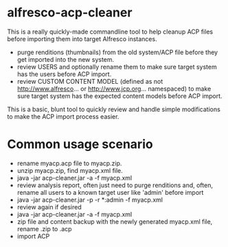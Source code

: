 # alfresco-acp-cleaner

This is a really quickly-made commandline tool to help cleanup ACP files before importing them into target Alfresco instances.
  * purge renditions (thumbnails) from the old system/ACP file before they get imported into the new system.
  * review USERS and optionally rename them to make sure target system has the users before ACP import.
  * review CUSTOM CONTENT MODEL (defined as not http://www.alfresco... or http://www.jcp.org... namespaced) to make sure target system has the expected content models before ACP import.
  
This is a basic, blunt tool to quickly review and handle simple modifications to make the ACP import process easier.


# Common usage scenario
  - rename myacp.acp file to myacp.zip.
  - unzip myacp.zip, find myacp.xml file.
  - java -jar acp-cleaner.jar -a -f myacp.xml
  - review analysis report, often just need to purge renditions and, often, rename all users to a known target user like 'admin' before import
  - java -jar acp-cleaner.jar -p -r *:admin -f myacp.xml
  - review again if desired
  - java -jar acp-cleaner.jar -a -f myacp.xml
  - zip file and content backup with the newly generated myacp.xml file, rename .zip to .acp
  - import ACP

